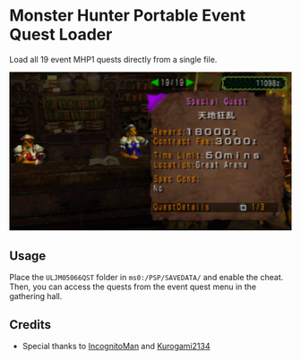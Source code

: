 # Monster Hunter Portable Event Quest Loader

Load all 19 event MHP1 quests directly from a single file.

![Screenshot](/.github/screenshot.png?raw=true)

## Usage

Place the `ULJM05066QST` folder in `ms0:/PSP/SAVEDATA/` and enable the cheat. Then, you can access the quests from the event quest menu in the gathering hall.

## Credits

- Special thanks to [IncognitoMan](https://github.com/IncognitoMan) and [Kurogami2134](https://github.com/Kurogami2134)
